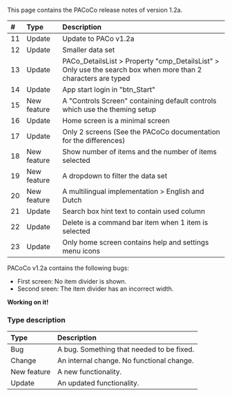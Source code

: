 This page contains the PACoCo release notes of version 1.2a.

| # | Type | Description |
| :--- | :--- | :--- |
| 11 | Update | Update to PACo v1.2a |
| 12 | Update | Smaller data set |
| 13 | Update | PACo_DetailsList > Property "cmp_DetailsList" > Only use the search box when more than 2 characters are typed |
| 14 | Update | App start login in "btn_Start" |
| 15 | New feature | A "Controls Screen" containing default controls which use the theming setup |
| 16 | Update | Home screen is a minimal screen |
| 17 | Update | Only 2 screens (See the PACoCo documentation for the differences) |
| 18 | New feature | Show number of items and the number of items selected |
| 19 | New feature | A dropdown to filter the data set |
| 20 | New feature | A multilingual implementation > English and Dutch |
| 21 | Update | Search box hint text to contain used column |
| 22 | Update | Delete is a command bar item when 1 item is selected |
| 23 | Update | Only home screen contains help and settings menu icons |

PACoCo v1.2a contains the following bugs:
- First screen: No item divider is shown.
- Second sreen: The item divider has an incorrect width.

**Working on it!**

### Type description

| Type | Description |
| :--- | :--- |
| Bug | A bug. Something that needed to be fixed. |
| Change | An internal change. No functional change. |
| New feature | A new functionality. |
| Update | An updated functionality. |
